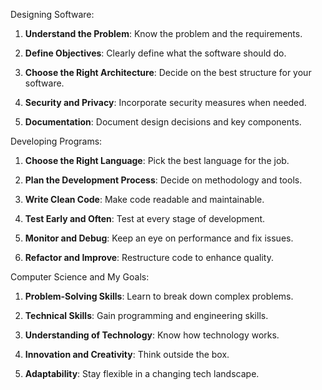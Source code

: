 Designing Software:

1. **Understand the Problem**: Know the problem and the requirements.

2. **Define Objectives**: Clearly define what the software should do.

3. **Choose the Right Architecture**: Decide on the best structure for your software.

4. **Security and Privacy**: Incorporate security measures when needed.

5. **Documentation**: Document design decisions and key components.

Developing Programs:

1. **Choose the Right Language**: Pick the best language for the job.

2. **Plan the Development Process**: Decide on methodology and tools.

3. **Write Clean Code**: Make code readable and maintainable.

4. **Test Early and Often**: Test at every stage of development.

5. **Monitor and Debug**: Keep an eye on performance and fix issues.

6. **Refactor and Improve**: Restructure code to enhance quality.

Computer Science and My Goals:

1. **Problem-Solving Skills**: Learn to break down complex problems.

2. **Technical Skills**: Gain programming and engineering skills.

3. **Understanding of Technology**: Know how technology works.

4. **Innovation and Creativity**: Think outside the box.
   
5. **Adaptability**: Stay flexible in a changing tech landscape.
